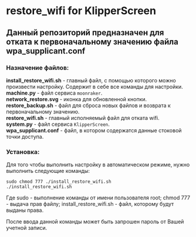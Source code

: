 # restore_wifi for KlipperScreen
## Данный репозиторий предназначен для отката к первоначальному значению файла wpa_supplicant.conf

### Назначение файлов:

**install_restore_wifi.sh** - главный файл, с помощью которого можно произвести настройку. Содержит в себе все команды для настройки.<br>
**machine.py** - файл сервиса `moonraker`.<br>
**network_restore.svg** - иконка для обновленной кнопки.<br>
**restore_backup.sh** - файл для сброса новых файлов и возврата к первоначальному значению.<br>
**restore_wifi.sh** - главный исполняемый файл для отката wifi.<br>
**system.py** - файл сервиса `KlipperScreen`.<br>
**wpa_supplicant.conf** - файл, в котором содержатся данные стоковой точки доступа.<br>

### Установка:

Для того чтобы выполнить настройку в автоматическом режиме, нужно выполнить следующие команды:

`sudo chmod 777 ./install_restore_wifi.sh`<br>
`./install_restore_wifi.sh `

Где sudo - выполнение команды от имени пользователя root;
    chmod 777 - выдача прав файлу;
    install_restore_wifi.sh - файл, которому будут выданы права.

После ввода данной команды может быть запрошен пароль от Вашей учетной записи.
